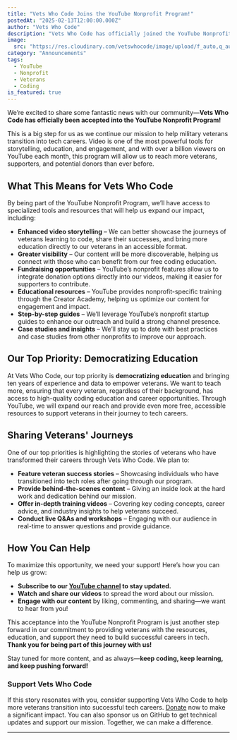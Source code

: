 ```yaml
---
title: "Vets Who Code Joins the YouTube Nonprofit Program!"
postedAt: "2025-02-13T12:00:00.000Z"
author: "Vets Who Code"
description: "Vets Who Code has officially joined the YouTube Nonprofit Program! This new opportunity allows us to expand our reach, provide more free coding education to veterans, and enhance our storytelling and fundraising capabilities."
image: 
  src: "https://res.cloudinary.com/vetswhocode/image/upload/f_auto,q_auto,g_auto/v1739470035/youtube-program-header_zctrxo.jpg"
category: "Announcements"
tags:
  - YouTube
  - Nonprofit
  - Veterans
  - Coding
is_featured: true
---
```


We’re excited to share some fantastic news with our community—**Vets Who Code has officially been accepted into the YouTube Nonprofit Program!**

This is a big step for us as we continue our mission to help military veterans transition into tech careers. Video is one of the most powerful tools for storytelling, education, and engagement, and with over a billion viewers on YouTube each month, this program will allow us to reach more veterans, supporters, and potential donors than ever before.

## What This Means for Vets Who Code

By being part of the YouTube Nonprofit Program, we’ll have access to specialized tools and resources that will help us expand our impact, including:

- **Enhanced video storytelling** – We can better showcase the journeys of veterans learning to code, share their successes, and bring more education directly to our veterans in an accessible format.
- **Greater visibility** – Our content will be more discoverable, helping us connect with those who can benefit from our free coding education.
- **Fundraising opportunities** – YouTube’s nonprofit features allow us to integrate donation options directly into our videos, making it easier for supporters to contribute.
- **Educational resources** – YouTube provides nonprofit-specific training through the Creator Academy, helping us optimize our content for engagement and impact.
- **Step-by-step guides** – We’ll leverage YouTube’s nonprofit startup guides to enhance our outreach and build a strong channel presence.
- **Case studies and insights** – We’ll stay up to date with best practices and case studies from other nonprofits to improve our approach.

## Our Top Priority: Democratizing Education

At Vets Who Code, our top priority is **democratizing education** and bringing ten years of experience and data to empower veterans. We want to teach more, ensuring that every veteran, regardless of their background, has access to high-quality coding education and career opportunities. Through YouTube, we will expand our reach and provide even more free, accessible resources to support veterans in their journey to tech careers.

## Sharing Veterans' Journeys

One of our top priorities is highlighting the stories of veterans who have transformed their careers through Vets Who Code. We plan to:

- **Feature veteran success stories** – Showcasing individuals who have transitioned into tech roles after going through our program.
- **Provide behind-the-scenes content** – Giving an inside look at the hard work and dedication behind our mission.
- **Offer in-depth training videos** – Covering key coding concepts, career advice, and industry insights to help veterans succeed.
- **Conduct live Q&As and workshops** – Engaging with our audience in real-time to answer questions and provide guidance.

## How You Can Help

To maximize this opportunity, we need your support! Here’s how you can help us grow:

- **Subscribe to our [YouTube channel](https://www.youtube.com/@vetswhocode) to stay updated.**
- **Watch and share our videos** to spread the word about our mission.
- **Engage with our content** by liking, commenting, and sharing—we want to hear from you!

This acceptance into the YouTube Nonprofit Program is just another step forward in our commitment to providing veterans with the resources, education, and support they need to build successful careers in tech. **Thank you for being part of this journey with us!**

Stay tuned for more content, and as always—**keep coding, keep learning, and keep pushing forward!**

### Support Vets Who Code

If this story resonates with you, consider supporting Vets Who Code to help more veterans transition into successful tech careers. [Donate](https://vetswhocode.io/donate) now to make a significant impact. You can also sponsor us on GitHub to get technical updates and support our mission. Together, we can make a difference.

---